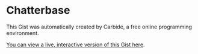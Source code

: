 # Chatterbase

<!--STATE-- {"kernel_name":"shoelace/meta","cells":[{"probes":[{"start":6817,"end":6844,"id":"&btxhpa","expanded":true,"expanded_set":true,"value_dump":null,"autoshowable":true,"autoexpandable":false},{"start":7076,"end":7248,"id":"&k4bfff","value_dump":null,"autoshowable":true,"autoexpandable":false},{"start":7250,"end":7291,"id":"&9h3puy","value_dump":null,"autoshowable":true,"autoexpandable":false},{"start":7316,"end":7357,"id":"&7e3ueh","expanded":true,"expanded_set":true,"value_dump":null,"autoshowable":true,"autoexpandable":false},{"start":7831,"end":8009,"id":"&qbkkif","expanded":true,"expanded_set":true,"value_dump":null,"autoshowable":true,"autoexpandable":false},{"start":8130,"end":8201,"id":"&gcbuov","value_dump":{"value":{"id":"group1","members":{"joe":{"uid":"joe","displayName":"Joe E"}}},"preview":"{id, members}"},"autoshowable":true,"autoexpandable":false},{"start":8223,"end":8352,"id":"&rfyyp3","value_dump":{"value":{"id":"example01","text":"Hello there buddy","from":"joe","senders":["organizer"],"casts":["alpha","beta"]},"preview":"{id, text, from, sen...}"},"autoshowable":true,"autoexpandable":false},{"start":8361,"end":8611,"id":"&m5dxxd","value_dump":null,"autoshowable":true,"autoexpandable":false},{"start":8734,"end":8773,"id":"&pvogpr","value_dump":{"preview":"{example01}","value":{"example01":{"id":"example01","text":"Hello there buddy","from":"joe","senders":["organizer"],"casts":["alpha","beta"]}}},"autoshowable":true,"autoexpandable":false},{"start":8797,"end":8834,"id":"&eojhxv","value_dump":null,"autoshowable":true,"autoexpandable":false},{"start":8843,"end":8890,"id":"&n1q25g","value_dump":null,"autoshowable":true,"autoexpandable":false},{"start":9023,"end":9029,"id":"&dlqccv","expanded":true,"expanded_set":true,"value_dump":null,"autoshowable":true,"autoexpandable":true}],"id":"scratch0","name":"example.js"},{"probes":[],"id":"&x0t4o7","name":"styles.css"},{"probes":[],"id":"&x8t90a","name":"MessageComposer.jsx"},{"probes":[],"id":"&hd4fr7","name":"suggestions.js"},{"probes":[],"id":"&1mawis","name":"MessageView.jsx"},{"probes":[],"id":"&b715ci","name":"GroupFeed.jsx"},{"probes":[{"start":125,"end":149,"id":"&jgx9ho","value_dump":{"value":"([a-zA-Z][a-zA-Z0-9]*)","preview":"\"([a-zA-Z][a-zA-Z0-9]*)\""},"autoshowable":true,"autoexpandable":false},{"start":167,"end":192,"id":"&paef2v","value_dump":{"value":"(@[a-zA-Z][a-zA-Z0-9]*)","preview":"\"(@[a-zA-Z][a-zA-Z0-9]*)\""},"autoshowable":true,"autoexpandable":false},{"start":210,"end":259,"id":"&upom24","value_dump":{"value":"(([0-9]+)\\s*(min|minutes|m|days|d|day|minute))","preview":"\"(([0-9]+)\\\\s*(min|m...))\""},"autoshowable":true,"autoexpandable":false},{"start":277,"end":287,"id":"&3ys7rg","value_dump":{"value":"([0-9]+)","preview":"\"([0-9]+)\""},"autoshowable":true,"autoexpandable":false},{"start":305,"end":321,"id":"&vsrxe8","value_dump":null,"autoshowable":true,"autoexpandable":false},{"start":344,"end":370,"id":"&x09bp3","value_dump":{"preview":"\"(([a-zA-Z][a-zA-Z0-...)))\"","value":"(([a-zA-Z][a-zA-Z0-9]*)|(([0-9]+)\\s*(min|minutes|m|days|d|day|minute)))"},"autoshowable":true,"autoexpandable":false},{"start":389,"end":427,"id":"&ejfkv5","value_dump":{"preview":"\"(([a-zA-Z][a-zA-Z0-...))*)\"","value":"(([a-zA-Z][a-zA-Z0-9]*)(,\\s*([a-zA-Z][a-zA-Z0-9]*))*)"},"autoshowable":true,"autoexpandable":false},{"start":445,"end":483,"id":"&uhmmhq","value_dump":null,"autoshowable":true,"autoexpandable":false},{"start":507,"end":555,"id":"&wxgugs","value_dump":{"preview":"\"((([a-zA-Z][a-zA-Z0...))*)\"","value":"((([a-zA-Z][a-zA-Z0-9]*)|(([0-9]+)\\s*(min|minutes|m|days|d|day|minute)))(,\\s*(([a-zA-Z][a-zA-Z0-9]*)|(([0-9]+)\\s*(min|minutes|m|days|d|day|minute))))*)"},"autoshowable":true,"autoexpandable":false},{"start":574,"end":587,"id":"&jfq2gj","value_dump":null,"autoshowable":true,"autoexpandable":false},{"start":605,"end":623,"id":"&tvmpoq","value_dump":null,"autoshowable":true,"autoexpandable":false},{"start":641,"end":688,"id":"&vhwucl","value_dump":null,"autoshowable":true,"autoexpandable":false},{"start":706,"end":747,"id":"&91c3ix","value_dump":null,"autoshowable":true,"autoexpandable":false},{"start":765,"end":799,"id":"&o7jx1m","value_dump":null,"autoshowable":true,"autoexpandable":false},{"start":817,"end":870,"id":"&a7c2ia","value_dump":null,"autoshowable":true,"autoexpandable":false},{"start":1535,"end":1557,"id":"&ivj284","expanded":true,"visible":true,"visible_set":true,"value_dump":null,"autoshowable":false,"autoexpandable":false},{"start":924,"end":3668,"id":"&2yi6cl","value_dump":null,"autoshowable":true,"autoexpandable":true}],"id":"&0xxct1","name":"parser.js"},{"probes":[],"id":"&ndk7td","name":"App.jsx"},{"probes":[],"id":"&mjqdvv","name":"storage.js"},{"probes":[],"id":"&glwgqe","name":"GroupsList.jsx"}],"kernel":null,"selections":[{"head":{"line":53,"ch":0},"anchor":{"line":53,"ch":0}}],"title":"Chatterbase","last_saved":"2016-09-10T12:21:15.627Z","last_saved_gist":null} -->

This Gist was automatically created by Carbide, a free online programming environment.

[You can view a live, interactive version of this Gist here](http://alpha.trycarbide.com/@jxe/6d5e19369ddb9cc4728510e11a3f7586).